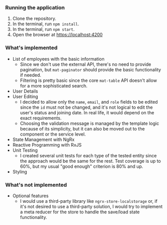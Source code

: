 ### Running the application

1. Clone the repository.
2. In the terminal, run `npm install`.
3. In the terminal, run `npm start`.
4. Open the browser at [https://localhost:4200]()

### What's implemented

- List of employees with the basic information
  - Since we don't use the external API, there's no need to provide pagination, but `mat-paginator` should provide the basic functionality if needed.
  - Filtering is pretty basic since the core `mat-table` API doesn't allow for a more sophisticated search.
- User Details
- User Editing
  - I decided to allow only the `name`, `email`, and `role` fields to be edited since the `id` must not be changed, and it's not logical to edit the user's status and joining date. In real life, it would depend on the exact requirements.
  - Choosing the validation message is managed by the template logic because of its simplicity, but it can also be moved out to the component or the service level.
- State Management with NgRx
- Reactive Programming with RxJS
- Unit Testing
  - I created several unit tests for each type of the tested entity since the approach would be the same for the rest. Test coverage is up to 60%, but my usual "good enough" criterion is 80% and up.
- Styling

### What's not implemented

- Optional features
  - I would use a third-party library like `ngrx-store-localstorage` or, if it's not desired to use a third-party solution, I would try to implement a meta reducer for the store to handle the save/load state functionality.
